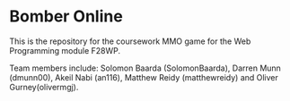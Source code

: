 # Bomber Online

This is the repository for the coursework MMO game for the Web Programming module F28WP.

Team members include: Solomon Baarda (SolomonBaarda), Darren Munn (dmunn00), Akeil Nabi (an116), Matthew Reidy (matthewreidy) and Oliver Gurney(olivermgj).
